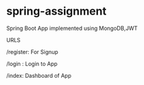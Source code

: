 # spring-assignment
Spring Boot App implemented using MongoDB,JWT

URLS 


/register: For Signup 


/login : Login to App


/index: Dashboard of App
